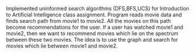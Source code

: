 Implemented uninformed search algorithms (DFS,BFS,UCS) for Introduction to Artificial Intelligence class assignment. Program reads movie data and finds search path from movie1 to movie2. 
All the movies on this path become recommendations for the user. If a user has watched movie1 and movie2, then we want to recommend movies which lie on the spectrum between these two movies. The idea is to use
the graph and search for movies which lie between movie1 and movie2.
